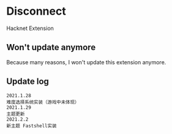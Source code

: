 # Disconnect
Hacknet Extension
## Won't update anymore
Because many reasons, I won't update this extension anymore.
## Update log
```
2021.1.28
难度选择系统实装（游戏中未体现）
2021.1.29
主题更新
2021.2.2
新主题 Fastshell实装
```

